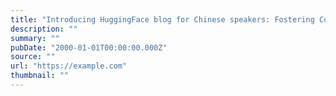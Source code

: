 ```yaml
---
title: "Introducing HuggingFace blog for Chinese speakers: Fostering Collaboration with the Chinese AI community"
description: ""
summary: ""
pubDate: "2000-01-01T00:00:00.000Z"
source: ""
url: "https://example.com"
thumbnail: ""
---
```


